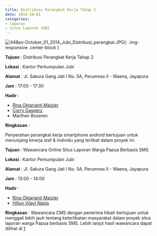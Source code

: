 ```yaml
---
title: Distribusi Perangkat Kerja Tahap 2
date: 2014-10-01
categories:
- laporan
- Situs Laporan JUBI
---
```

![448px-October_01_2014_Jubi_Distribusi_perangkat.JPG](/uploads/448px-October_01_2014_Jubi_Distribusi_perangkat.JPG){: .img-responsive .center-block }

**Tujuan** : Distribusi Perangkat Kerja Tahap 2

**Lokasi** : Kantor Perkumpulan Jubi

**Alamat** : Jl. Sakura Gang Jati I No. 5A, Perumnas II - Waena, Jayapura

**Jam** : 17:00 - 17:30

**Hadir** : 
* [Rina Oktarianti Maizier](http://wiki.ciptamedia.org/wiki/Rina_Oktarianti_Maizier)
* [Corry Gasperz](http://wiki.ciptamedia.org/wiki/Corry_Gasperz)
* Marthen Boseren

**Ringkasan** : 

Penyerahan perangkat kerja smartphone android bertujuan untuk menunjang kinerja staf & individu yang terlibat dalam proyek ini.

**Tujuan** : Wawancara Online Situs Laporan Warga Papua Berbasis SMS

**Lokasi** : Kantor Perkumpulan Jubi

**Alamat** : Jl. Sakura Gang Jati I No. 5A, Perumnas II - Waena, Jayapura

**Jam** : 13:00 - 14:00

**Hadir** : 
* [Rina Oktarianti Maizier](http://wiki.ciptamedia.org/wiki/Rina_Oktarianti_Maizier)
* [Hillun Vilayl Napis](http://wiki.ciptamedia.org/wiki/Hillun_Vilayl_Napis)

**Ringkasan** : 
Wawancara CMS dengan penerima hibah bertujuan untuk menggali lebih jauh tentang keterlibatan masyarakat dalam proyek situs laporan warga Papua berbasis SMS. Lebih lanjut hasil wawancara dapat dilihat di [1](http://ciptamedia.org/bagaimana-memonitor-kondisi-masyarakat-di-papua/)